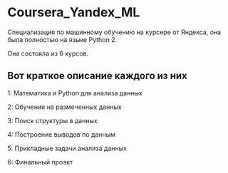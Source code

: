 # Coursera_Yandex_ML

Специализация по машинному обучению на курсере от Яндекса, она была полностью на языке Python 2. 

Она состояла из 6 курсов.

## Вот краткое описание каждого из них

1: Математика и Python для анализа данных

2: Обучение на размеченных данных

3: Поиск структуры в данных

4: Построение выводов по данным

5: Прикладные задачи анализа данных

6: Финальный проэкт
